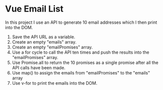 # Vue Email List

In this project I use an API to generate 10 email addresses which I then print into the DOM.

1. Save the API URL as a variable.
2. Create an empty "emails" array.
3. Create an empty "emailPromises" array.
4. Use a for cycle to call the API ten times and push the results into the "emailPromises" array.
5. Use Promise.all to return the 10 promises as a single promise after all the API calls have been made.
6. Use map() to assign the emails from "emailPromises" to the "emails" array
7. Use v-for to print the emails into the DOM.